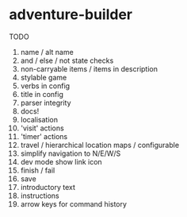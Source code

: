 # adventure-builder

TODO
1. name / alt name
2. and / else / not state checks
3. non-carryable items / items in description
4. stylable game
5. verbs in config
6. title in config
7. parser integrity
8. docs!
9. localisation
10. 'visit' actions
12. 'timer' actions
13. travel / hierarchical location maps / configurable
14. simplify navigation to N/E/W/S
15. dev mode show link icon
16. finish / fail
17. save
18. introductory text
19. instructions
20. arrow keys for command history
